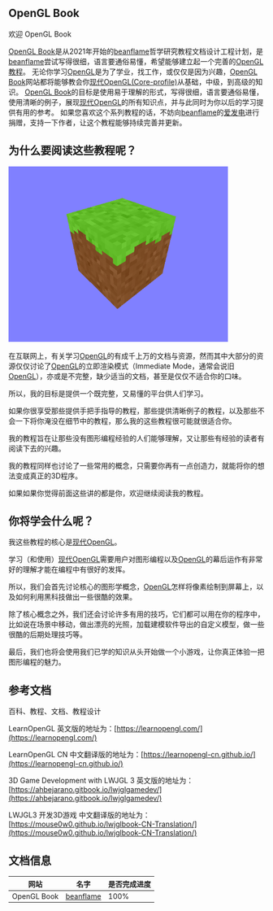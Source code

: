 
## **OpenGL Book**

欢迎 OpenGL Book

[OpenGL Book]()是从2021年开始的[beanflame](https://blog.beanflame.cn/)哲学研究教程文档设计工程计划，是[beanflame](https://blog.beanflame.cn/)尝试写得很细，语言要通俗易懂，希望能够建立起一个完善的[OpenGL教程]()。
无论你学习[OpenGL]()是为了学业，找工作，或仅仅是因为兴趣，[OpenGL Book]()网站都将能够教会你[现代OpenGL(Core-profile)]()从基础，中级，到高级的知识。
[OpenGL Book]()的目标是使用易于理解的形式，写得很细，语言要通俗易懂，使用清晰的例子，展现[现代OpenGL]()的所有知识点，并与此同时为你以后的学习提供有用的参考。
如果您喜欢这个系列教程的话，不妨向[beanflame](https://blog.beanflame.cn/)的[爱发电](https://afdian.net/@beanflame/)进行捐赠，支持一下作者，让这个教程能够持续完善并更新。

## 为什么要阅读这些教程呢？

<img alt="Image of smiling textured containers in OpenGL" src="demo.png" class="right medium" />

在互联网上，有关学习[OpenGL]()的有成千上万的文档与资源，然而其中大部分的资源仅仅讨论了[OpenGL]()的立即渲染模式（Immediate Mode，通常会说旧[OpenGL]()），亦或是不完整，缺少适当的文档，甚至是仅仅不适合你的口味。

所以，我的目标是提供一个既完整，又易懂的平台供人们学习。

如果你很享受那些提供手把手指导的教程，那些提供清晰例子的教程，以及那些不会一下将你淹没在细节中的教程，那么我的这些教程很可能就很适合你。

我的教程旨在让那些没有图形编程经验的人们能够理解，又让那些有经验的读者有阅读下去的兴趣。

我的教程同样也讨论了一些常用的概念，只需要你再有一点创造力，就能将你的想法变成真正的3D程序。

如果如果你觉得前面这些讲的都是你，欢迎继续阅读我的教程。

## 你将学会什么呢？

我这些教程的核心是[现代OpenGL]()。

学习（和使用）[现代OpenGL]()需要用户对图形编程以及[OpenGL]()的幕后运作有非常好的理解才能在编程中有很好的发挥。

所以，我们会首先讨论核心的图形学概念，[OpenGL]()怎样将像素绘制到屏幕上，以及如何利用黑科技做出一些很酷的效果。

除了核心概念之外，我们还会讨论许多有用的技巧，它们都可以用在你的程序中，比如说在场景中移动，做出漂亮的光照，加载建模软件导出的自定义模型，做一些很酷的后期处理技巧等。

最后，我们也将会使用我们已学的知识从头开始做一个小游戏，让你真正体验一把图形编程的魅力。

## 参考文档

百科、教程、文档、教程设计

LearnOpenGL 英文版的地址为：[https://learnopengl.com/](https://learnopengl.com/)

LearnOpenGL CN 中文翻译版的地址为：[https://learnopengl-cn.github.io/](https://learnopengl-cn.github.io/)

3D Game Development with LWJGL 3 英文版的地址为：[https://ahbejarano.gitbook.io/lwjglgamedev/](https://ahbejarano.gitbook.io/lwjglgamedev/)

LWJGL3 开发3D游戏 中文翻译版的地址为：[https://mouse0w0.github.io/lwjglbook-CN-Translation/](https://mouse0w0.github.io/lwjglbook-CN-Translation/)



## 文档信息

| 网站 | 名字 | 是否完成进度 |
|-|-|-|
| OpenGL Book | [beanflame](https://blog.beanflame.cn/) | 100% |
